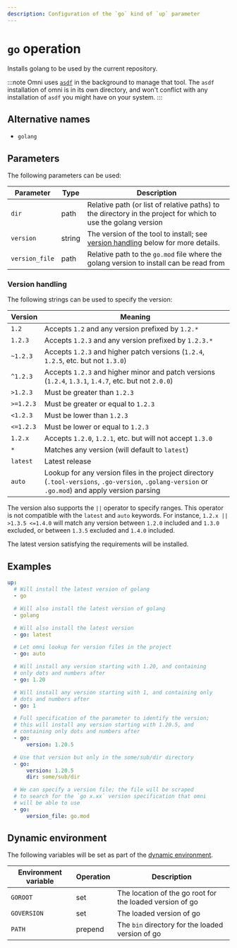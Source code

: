 ```yaml
---
description: Configuration of the `go` kind of `up` parameter
---
```


# `go` operation

Installs golang to be used by the current repository.

:::note
Omni uses [`asdf`](https://asdf-vm.com/) in the background to manage that tool. The `asdf` installation of omni is in its own directory, and won't conflict with any installation of `asdf` you might have on your system.
:::

## Alternative names

- `golang`

## Parameters

The following parameters can be used:

| Parameter        | Type      | Description                                           |
|------------------|-----------|-------------------------------------------------------|
| `dir` | path | Relative path (or list of relative paths) to the directory in the project for which to use the golang version |
| `version` | string | The version of the tool to install; see [version handling](#version-handling) below for more details. |
| `version_file` | path | Relative path to the `go.mod` file where the golang version to install can be read from |

### Version handling

The following strings can be used to specify the version:

| Version | Meaning |
|---------|---------|
| `1.2`     | Accepts `1.2` and any version prefixed by `1.2.*` |
| `1.2.3`   | Accepts `1.2.3` and any version prefixed by `1.2.3.*` |
| `~1.2.3`  | Accepts `1.2.3` and higher patch versions (`1.2.4`, `1.2.5`, etc. but not `1.3.0`) |
| `^1.2.3`  | Accepts `1.2.3` and higher minor and patch versions (`1.2.4`, `1.3.1`, `1.4.7`, etc. but not `2.0.0`) |
| `>1.2.3`  | Must be greater than `1.2.3` |
| `>=1.2.3` | Must be greater or equal to `1.2.3` |
| `<1.2.3`  | Must be lower than `1.2.3` |
| `<=1.2.3` | Must be lower or equal to `1.2.3` |
| `1.2.x`   | Accepts `1.2.0`, `1.2.1`, etc. but will not accept `1.3.0` |
| `*`       | Matches any version (will default to `latest`) |
| `latest`  | Latest release |
| `auto`    | Lookup for any version files in the project directory (`.tool-versions`, `.go-version`, `.golang-version` or `.go.mod`) and apply version parsing |

The version also supports the `||` operator to specify ranges. This operator is not compatible with the `latest` and `auto` keywords. For instance, `1.2.x || >1.3.5 <=1.4.0` will match any version between `1.2.0` included and `1.3.0` excluded, or between `1.3.5` excluded and `1.4.0` included.

The latest version satisfying the requirements will be installed.

## Examples

```yaml
up:
  # Will install the latest version of golang
  - go

  # Will also install the latest version of golang
  - golang

  # Will also install the latest version
  - go: latest

  # Let omni lookup for version files in the project
  - go: auto

  # Will install any version starting with 1.20, and containing
  # only dots and numbers after
  - go: 1.20

  # Will install any version starting with 1, and containing only
  # dots and numbers after
  - go: 1

  # Full specification of the parameter to identify the version;
  # this will install any version starting with 1.20.5, and
  # containing only dots and numbers after
  - go:
      version: 1.20.5

  # Use that version but only in the some/sub/dir directory
  - go:
      version: 1.20.5
      dir: some/sub/dir

  # We can specify a version file; the file will be scraped
  # to search for the `go x.xx` version specification that omni
  # will be able to use
  - go:
      version_file: go.mod
```

## Dynamic environment

The following variables will be set as part of the [dynamic environment](/reference/dynamic-environment).

| Environment variable | Operation | Description |
|----------------------|-----------|-------------|
| `GOROOT` | set | The location of the go root for the loaded version of go |
| `GOVERSION` | set | The loaded version of go |
| `PATH` | prepend | The `bin` directory for the loaded version of go |
